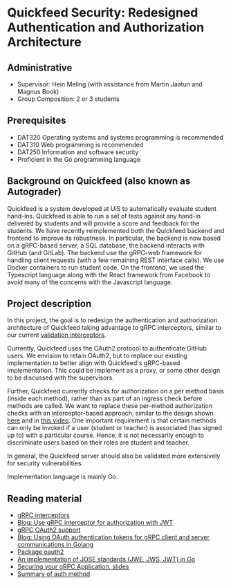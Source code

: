 # Quickfeed Security: Redesigned Authentication and Authorization Architecture

## Administrative

- Supervisor: Hein Meling (with assistance from Martin Jaatun and Magnus Book)
- Group Composition: 2 or 3 students

## Prerequisites

- DAT320 Operating systems and systems programming is recommended
- DAT310 Web programming is recommended
- DAT250 Information and software security
- Proficient in the Go programming language

## Background on Quickfeed (also known as Autograder)

Quickfeed is a system developed at UiS to automatically evaluate student hand-ins.
Quickfeed is able to run a set of tests against any hand-in delivered by students and will provide a score and feedback for the students.
We have recently reimplemented both the Quickfeed backend and frontend to improve its robustness.
In particular, the backend is now based on a gRPC-based server, a SQL database, the backend interacts with GitHub (and GitLab).
The backend use the gRPC-web framework for handling client requests (with a few remaining REST interface calls).
We use Docker containers to run student code.
On the frontend, we used the Typescript language along with the React framework from Facebook to avoid many of the concerns with the Javascript language.

## Project description

In this project, the goal is to redesign the authentication and authorization architecture of Quickfeed taking advantage to gRPC interceptors, similar to our current [validation interceptors](https://github.com/autograde/quickfeed/blob/master/ag/validation.go#L32).

Currently, Quickfeed uses the OAuth2 protocol to authenticate GitHub users.
We envision to retain OAuth2, but to replace our existing implementation to better align with Quickfeed's gRPC-based implementation.
This could be implement as a proxy, or some other design to be discussed with the supervisors.

Further, Quickfeed currently checks for authorization on a per method basis (inside each method), rather than as part of an ingress check before methods are called.
We want to replace these per-method authorization checks with an interceptor-based approach, similar to the design shown [here](https://github.com/techschool/pcbook-go/tree/master/service) and in [this video](https://youtu.be/kVpB-uH6X-s).
One important requirement is that certain methods can only be invoked if a user (student or teacher) is associated (has signed up to) with a particular course.
Hence, it is not necessarily enough to discriminate users based on their roles are student and teacher.

In general, the Quickfeed server should also be validated more extensively for security vulnerabilities.

Implementation language is mainly Go.

## Reading material

- [gRPC interceptors](https://www.blog.dsb.dev/2019/06/14/creating-grpc-interceptors-in-go.html)
- [Blog: Use gRPC interceptor for authorization with JWT](https://dev.to/techschoolguru/use-grpc-interceptor-for-authorization-with-jwt-1c5h)
- [gRPC OAuth2 support](https://github.com/grpc/grpc-go/blob/master/Documentation/grpc-auth-support.md)
- [Blog: Using OAuth authentication tokens for gRPC client and server communications in Golang](http://www.inanzzz.com/index.php/post/cvjx/using-oauth-authentication-tokens-for-grpc-client-and-server-communications-in-golang)
- [Package oauth2](https://pkg.go.dev/golang.org/x/oauth2)
- [An implementation of JOSE standards (JWE, JWS, JWT) in Go](https://github.com/square/go-jose)
- [Securing your gRPC Application, slides](https://talks.godoc.org/github.com/lpabon/go-slides/2019/nyc-meetup-july-18-2019.slide#1)
- [Summary of auth method](https://testdriven.io/blog/web-authentication-methods/)
